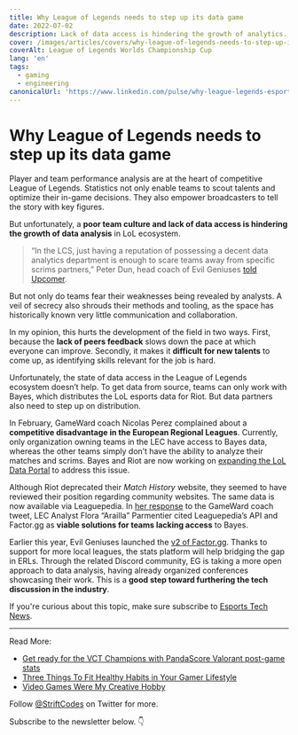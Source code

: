 ```yaml
---
title: Why League of Legends needs to step up its data game
date: 2022-07-02
description: Lack of data access is hindering the growth of analytics. But some companies are working on tackling this issue.
cover: /images/articles/covers/why-league-of-legends-needs-to-step-up-its-data-game.jpg
coverAlt: League of Legends Worlds Championship Cup
lang: 'en'
tags:
  - gaming
  - engineering
canonicalUrl: 'https://www.linkedin.com/pulse/why-league-legends-esports-needs-step-up-its-data-game-cazanove/'
---
```


# Why League of Legends needs to step up its data game

Player and team performance analysis are at the heart of competitive League of Legends. Statistics not only enable teams to scout talents and optimize their in-game decisions. They also empower broadcasters to tell the story with key figures.

But unfortunately, a **poor team culture and lack of data access is hindering the growth of data analysis** in LoL ecosystem.

> “In the LCS, just having a reputation of possessing a decent data analytics department is enough to scare teams away from specific scrims partners,” Peter Dun, head coach of Evil Geniuses [told Upcomer](https://beta.upcomer.com/statistics-in-league-of-legends-a-fools-errand-or-a-revolution).

But not only do teams fear their weaknesses being revealed by analysts. A veil of secrecy also shrouds their methods and tooling, as the space has historically known very little communication and collaboration.

In my opinion, this hurts the development of the field in two ways. First, because the **lack of peers feedback** slows down the pace at which everyone can improve. Secondly, it makes it **difficult for new talents** to come up, as identifying skills relevant for the job is hard.

Unfortunately, the state of data access in the League of Legends ecosystem doesn’t help. To get data from source, teams can only work with Bayes, which distributes the LoL esports data for Riot. But data partners also need to step up on distribution.

In February, GameWard coach Nicolas Perez complained about a **competitive disadvantage in the European Regional Leagues**. Currently, only organization owning teams in the LEC have access to Bayes data, whereas the other teams simply don’t have the ability to analyze their matches and scrims. Bayes and Riot are now working on [expanding the LoL Data Portal](https://esportsinsider.com/2022/06/riot-games-bayes-expand-lol-data-portal/) to address this issue.

Although Riot deprecated their *Match History* website, they seemed to have reviewed their position regarding community websites. The same data is now available via Leaguepedia. In [her response](https://twitter.com/lol_arailla/status/1491390613408858120) to the GameWard coach tweet, LEC Analyst Flora “Arailla” Parmentier cited Leaguepedia’s API and Factor.gg as **viable solutions for teams lacking access** to Bayes.

Earlier this year, Evil Geniuses launched the [v2 of Factor.gg](https://www.factor.gg/article/factorgg-20-release-notes). Thanks to support for more local leagues, the stats platform will help bridging the gap in ERLs. Through the related Discord community, EG is taking a more open approach to data analysis, having already organized conferences showcasing their work. This is a **good step toward furthering the tech discussion in the industry**.

If you're curious about this topic, make sure subscribe to [Esports Tech News](https://www.getrevue.co/profile/esports-tech-news).

---

Read More:
- [Get ready for the VCT Champions with PandaScore Valorant post-game stats](https://medium.com/pandascore-stories/get-ready-for-the-vct-champions-with-pandascore-valorant-post-game-stats-cddad78f3923)
- [Three Things To Fit Healthy Habits in Your Gamer Lifestyle](/blog/three-things-to-fit-healthy-habits-in-your-gamer-lifestyle)
- [Video Games Were My Creative Hobby](/blog/video-games-were-my-creative-hobby)

Follow [@StriftCodes](https://twitter.com/StriftCodes) on Twitter for more.

Subscribe to the newsletter below. 👇
